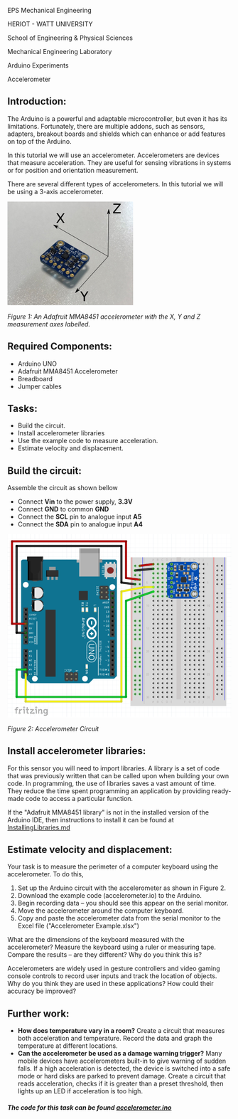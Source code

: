 EPS Mechanical Engineering

HERIOT - WATT UNIVERSITY

School of Engineering & Physical Sciences

Mechanical Engineering Laboratory

Arduino Experiments

Accelerometer

## Introduction:

The Arduino is a powerful and adaptable microcontroller, but even it has its limitations. Fortunately, there are multiple addons, such as sensors, adapters, breakout boards and shields which can enhance or add features on top of the Arduino.

In this tutorial we will use an accelerometer. Accelerometers are devices that measure acceleration. They are useful for sensing vibrations in systems or for position and orientation measurement.

There are several different types of accelerometers. In this tutorial we will be using a 3-axis accelerometer.

![Accelerometer](https://github.com/HWSHam1/Arduino_SensorsAndMotion/blob/main/6_Accelerometer/Images/Accelerometer.png)

_Figure 1: An Adafruit MMA8451 accelerometer with the X, Y and Z measurement axes labelled._

## Required Components:

- Arduino UNO
- Adafruit MMA8451 Accelerometer
- Breadboard
- Jumper cables

## Tasks:

- Build the circuit.
- Install accelerometer libraries
- Use the example code to measure acceleration.
- Estimate velocity and displacement.

## Build the circuit:

Assemble the circuit as shown bellow

- Connect **Vin** to the power supply, **3.3V**
- Connect **GND** to common **GND**
- Connect the **SCL** pin to analogue input **A5**
- Connect the **SDA** pin to analogue input **A4**

![Circuit Diagram](https://github.com/HWSHam1/Arduino_SensorsAndMotion/blob/main/6_Accelerometer/Images/CircuitDiagram_Accelerometer.png)

_Figure 2: Accelerometer Circuit_

## Install accelerometer libraries:

For this sensor you will need to import libraries. A library is a set of code that was previously written that can be called upon when building your own code. In programming, the use of libraries saves a vast amount of time. They reduce the time spent programming an application by providing ready-made code to access a particular function.

If the "Adafruit MMA8451 library" is not in the installed version of the Arduino IDE, then instructions to install it can be found at [InstallingLibraries.md](https://github.com/HWSHam1/Arduino_SensorsAndMotion/blob/main/6_Accelerometer/InstallingLibraries.md)

## Estimate velocity and displacement:

Your task is to measure the perimeter of a computer keyboard using the accelerometer. To do this,

1. Set up the Arduino circuit with the accelerometer as shown in Figure 2.
2. Download the example code (accelerometer.io) to the Arduino.
3. Begin recording data – you should see this appear on the serial monitor.
4. Move the accelerometer around the computer keyboard.
5. Copy and paste the accelerometer data from the serial monitor to the Excel file ("Accelerometer Example.xlsx")

What are the dimensions of the keyboard measured with the accelerometer? Measure the keyboard using a ruler or measuring tape. Compare the results – are they different? Why do you think this is?

Accelerometers are widely used in gesture controllers and video gaming console controls to record user inputs and track the location of objects. Why do you think they are used in these applications? How could their accuracy be improved?

## Further work:

- **How does temperature vary in a room?** Create a circuit that measures both acceleration and temperature. Record the data and graph the temperature at different locations.
- **Can the accelerometer be used as a damage warning trigger?** Many mobile devices have accelerometers built-in to give warning of sudden falls. If a high acceleration is detected, the device is switched into a safe mode or hard disks are parked to prevent damage. Create a circuit that reads acceleration, checks if it is greater than a preset threshold, then lights up an LED if acceleration is too high.

##### *The code for this task can be found [accelerometer.ino](https://github.com/HWSHam1/Arduino_SensorsAndMotion/blob/main/6_Accelerometer/accelerometer.ino)*
